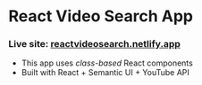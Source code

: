 # React Video Search App

### Live site: [reactvideosearch.netlify.app](https://reactvideosearch.netlify.app/)

- This app uses *class-based* React components
- Built with React + Semantic UI + YouTube API
